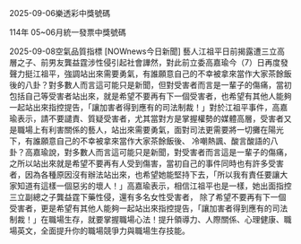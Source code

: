 
2025-09-06樂透彩中獎號碼

                                
114年 05~06月統一發票中獎號碼
                             
2025-09-08空氣品質指標
                              [NOWnews今日新聞] 藝人江祖平日前揭露遭三立高層之子、前男友龔益霆涉性侵引起社會譁然，對此前立委高嘉瑜今（7）日再度發聲力挺江祖平，強調站出來需要勇氣，有誰願意自己的不幸被拿來當作大家茶餘飯後的八卦？對多數人而言這可能只是新聞，但對受害者而言是一輩子的傷痛，當初包括自己等受害者站出來，就是希望不要再有下一個受害者，也希望有其他人能夠一起站出來指控提告，「讓加害者得到應有的司法制裁！」對於江祖平事件，高嘉瑜表示，請不要譴責、質疑受害者，尤其當對方是掌握權勢的媒體高層，受害者又是職場上有利害關係的藝人，站出來需要勇氣，面對司法更需要將一切攤在陽光下，有誰願意自己的不幸被拿來當作大家茶餘飯後、 冷嘲熱諷、酸言酸語的八卦？高嘉瑜說，對多數人而言這可能只是新聞，對受害者而言這是一輩子的傷痛，之所以站出來就是希望不要再有人受到傷害，當初自己的事件同時也有許多受害者，因為各種原因沒有辦法站出來，也希望她能堅持下去，「所以我有責任要讓大家知道有這樣一個惡劣的壞人！」高嘉瑜表示，相信江祖平也是一樣，她出面指控三立副總之子龔益霆下藥性侵，還有多名女性受害者， 除了希望不要再有下一個受害者，更是希望有其他人能夠一起站出來指控提告，「讓加害者得到應有的司法制裁！」在職場生存，就要掌握職場心法！提升領導力、人際關係、心理健康、職場英文，全面提升你的職場競爭力與職場生存技能。